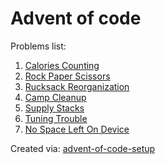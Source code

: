 # Advent of code
Problems list:
1. [Calories Counting](https://github.com/tomfran/advent-of-code/blob/main/src/01_Calories_Counting.py)
2. [Rock Paper Scissors](https://github.com/tomfran/advent-of-code/blob/main/src/02_Rock_Paper_Scissors.py)
3. [Rucksack Reorganization](https://github.com/tomfran/advent-of-code/blob/main/src/03_Rucksack_Reorganization.py)
4. [Camp Cleanup](https://github.com/tomfran/advent-of-code/blob/main/src/04_Camp_Cleanup.py)
5. [Supply Stacks](https://github.com/tomfran/advent-of-code/blob/main/src/05_Supply_Stacks.py)
6. [Tuning Trouble](https://github.com/tomfran/advent-of-code/blob/main/src/06_Tuning_Trouble.py)
7. [No Space Left On Device](https://github.com/tomfran/advent-of-code/blob/main/src/07_No_Space_Left_On_Device.py)

Created via: [advent-of-code-setup](https://github.com/tomfran/advent-of-code-setup)